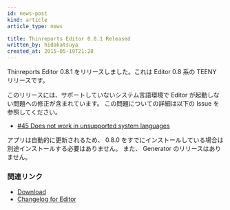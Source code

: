 ```yaml
---
id: news-post
kind: article
article_type: news

title: Thinreports Editor 0.8.1 Released
written_by: hidakatsuya
created_at: 2015-05-19T21:28
---
```


Thinreports Editor 0.8.1 をリリースしました。これは Editor 0.8 系の TEENY リリースです。

このリリースには、サポートしていないシステム言語環境で Editor が起動しない問題への修正が含まれています。
この問題についての詳細は以下の Issue を参照してください。

  * [#45 Does not work in unsupported system languages](https://github.com/thinreports/thinreports-editor/issues/45)

アプリは自動的に更新されるため、 0.8.0 をすでにインストールしている場合は別途インストールする必要はありません。
また、 Generator のリリースはありません。

### 関連リンク

  * [Download](/download/)
  * [Changelog for Editor](https://github.com/thinreports/thinreports-editor/blob/master/doc/CHANGELOG.md)
